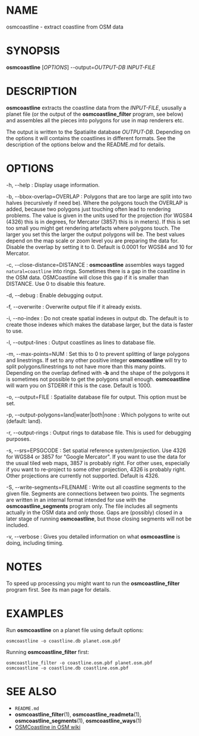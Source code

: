 
# NAME

osmcoastline - extract coastline from OSM data


# SYNOPSIS

**osmcoastline** \[*OPTIONS*\] --output=*OUTPUT-DB* *INPUT-FILE*


# DESCRIPTION

**osmcoastline** extracts the coastline data from the *INPUT-FILE*, ususally
a planet file (or the output of the **osmcoastline_filter** program, see below)
and assembles all the pieces into polygons for use in map renderers etc.

The output is written to the Spatialite database *OUTPUT-DB*. Depending on the
options it will contains the coastlines in different formats. See the
description of the options below and the README.md for details.


# OPTIONS

-h, --help
:   Display usage information.

-b, --bbox-overlap=OVERLAP
:   Polygons that are too large are split into two halves (recursively if need
    be). Where the polygons touch the OVERLAP is added, because two polygons
    just touching often lead to rendering problems. The value is given in the
    units used for the projection (for WGS84 (4326) this is in degrees, for
    Mercator (3857) this is in meters). If this is set too small you might get
    rendering artefacts where polygons touch. The larger you set this the
    larger the output polygons will be. The best values depend on the map scale
    or zoom level you are preparing the data for. Disable the overlap by
    setting it to 0. Default is 0.0001 for WGS84 and 10 for Mercator.

-c, --close-distance=DISTANCE
:   **osmcoastline** assembles ways tagged `natural=coastline` into rings.
    Sometimes there is a gap in the coastline in the OSM data. OSMCoastline
    will close this gap if it is smaller than DISTANCE. Use 0 to disable this
    feature.

-d, --debug
:   Enable debugging output.

-f, --overwrite
:   Overwrite output file if it already exists.

-i, --no-index
:   Do not create spatial indexes in output db. The default is to create those
    indexes which makes the database larger, but the data is faster to use.

-l, --output-lines
:   Output coastlines as lines to database file.

-m, --max-points=NUM
:   Set this to 0 to prevent splitting of large polygons and linestrings. If
    set to any other positive integer **osmcoastline** will try to split
    polygons/linestrings to not have more than this many points. Depending on
    the overlap defined with **-b** and the shape of the polygons it is
    sometimes not possible to get the polygons small enough. **osmcoastline**
    will warn you on STDERR if this is the case. Default is 1000.

-o, --output=FILE
:   Spatialite database file for output. This option must be set.

-p, --output-polygons=land|water|both|none
:   Which polygons to write out (default: land).

-r, --output-rings
:   Output rings to database file. This is used for debugging purposes.

-s, --srs=EPSGCODE
:   Set spatial reference system/projection. Use 4326 for WGS84 or 3857 for
    "Google Mercator". If you want to use the data for the usual tiled web
    maps, 3857 is probably right. For other uses, especially if you want to
    re-project to some other projection, 4326 is probably right. Other
    projections are currently not supported. Default is 4326.

-S, --write-segments=FILENAME
:   Write out all coastline segments to the given file. Segments are
    connections between two points. The segments are written in an internal
    format intended for use with the **osmcoastline_segments** program
    only. The file includes all segments actually in the OSM data and only
    those. Gaps are (possibly) closed in a later stage of running
    **osmcoastline**, but those closing segments will not be included.

-v, --verbose
:   Gives you detailed information on what **osmcoastline** is doing,
    including timing.


# NOTES

To speed up processing you might want to run the **osmcoastline_filter**
program first. See its man page for details.


# EXAMPLES

Run **osmcoastline** on a planet file using default options:

    osmcoastline -o coastline.db planet.osm.pbf

Running **osmcoastline_filter** first:

    osmcoastline_filter -o coastline.osm.pbf planet.osm.pbf
    osmcoastline -o coastline.db coastline.osm.pbf


# SEE ALSO

* `README.md`
* **osmcoastline_filter**(1), **osmcoastline_readmeta**(1),
  **osmcoastline_segments**(1), **osmcoastline_ways**(1)
* [OSMCoastline in OSM wiki](http://wiki.openstreetmap.org/wiki/OSMCoastline)

